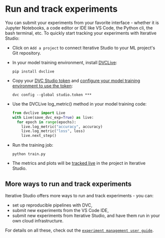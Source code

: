 # Run and track experiments

You can submit your experiments from your favorite interface - whether it is
Jupyter Notebooks, a code editor or IDE like VS Code, the Python cli, the bash
terminal, etc. To quickly start tracking your experiments with Iterative Studio:

- Click on `Add a project` to connect Iterative Studio to your ML project's Git
  repository.

- In your model training environment, install [DVCLive]:

  ```cli
  pip install dvclive
  ```

- Copy your
  [DVC Studio token](/doc/studio/user-guice/account-and-billing#studio-access-token)
  and
  [configure your model training environment to use the token](/doc/studio/user-guide/experiments/live-metrics-and-plots#set-up-an-access-token):

  ```cli
  dvc config --global studio.token ***
  ```

- Use the DVCLive log_metric() method in your model training code:

  ```python
  from dvclive import Live
  with Live(save_dvc_exp=True) as live:
    for epoch in range(epochs):
      live.log_metric("accuracy", accuracy)
      live.log_metric("loss", loss)
      live.next_step()
  ```

- Run the training job:

  ```cli
  python train.py
  ```

- The metrics and plots will be [tracked live][live-metrics-and-plots] in the
  project in Iterative Studio.

## More ways to run and track experiments

Iterative Studio offers more ways to run and track experiments - you can:

- set up reproducible pipelines with DVC,
- submit new experiments from the VS Code IDE,
- submit new experiments from Iterative Studio, and have them run in your own
  cloud infrastructure.

For details on all these, check out the
[`experiment management user guide`](/doc/studio/user-guide/experiments).

[project settings]: /doc/studio/user-guide/experiments/configure-a-project
[when do you need project settings]:
  /doc/studio/user-guide/experiments/configure-a-project#scenarios-where-project-settings-are-required
[create multiple projects from a single git repository]:
  /doc/studio/user-guide/experiments/create-a-project#create-multiple-projects-from-a-single-git-repository
[explore ml experiments]:
  /doc/studio/user-guide/experiments/explore-ml-experiments
[create a team]: /doc/studio/user-guide/team-collaboration
[sign up for the **basic** or **enterprise** plan]:
  /doc/studio/user-guide/change-team-plan-and-size
[make your projects public]: /doc/studio/user-guide/experiments/share-a-project
[train on the cloud, including on your own cloud infrastructure, and submit new experiments]:
  /doc/studio/user-guide/experiments/run-experiments
[live-metrics-and-plots]:
  /doc/studio/user-guide/experiments/live-metrics-and-plots
[dvclive]: /doc/dvclive
[monorepo]: /doc/studio/user-guide/experiments/configure-a-project#monorepo
